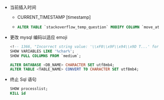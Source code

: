 - 当前插入时间
  - CURRENT_TIMESTAMP [timestamp]
  - 
    ```sql
    ALTER TABLE `stackoverflow_temp_question` MODIFY COLUMN `move_at` TIMESTAMP NOT NULL DEFAULT CURRENT_TIMESTAMP
    ```

- 更改 mysql 编码以适应 emoji
  ```sql
  <!-- 1366, "Incorrect string value: '\\xF0\\x9F\\x94\\x9D T...' for column -->
  SHOW VARIABLES LIKE '%char%';
  SHOW FULL COLUMNS FROM `medium`;
  
  ALTER DATABASE <DB_NAME> CHARACTER SET utf8mb4;
  ALTER TABLE <TABLE_NAME> CONVERT TO CHARACTER SET utf8mb4;
  ```

- 终止 Sql 语句
  ```sql
  SHOW processlist;
  KILL id
  ```